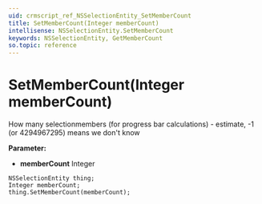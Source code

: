 ```yaml
---
uid: crmscript_ref_NSSelectionEntity_SetMemberCount
title: SetMemberCount(Integer memberCount)
intellisense: NSSelectionEntity.SetMemberCount
keywords: NSSelectionEntity, GetMemberCount
so.topic: reference
---
```


# SetMemberCount(Integer memberCount)

How many selectionmembers (for progress bar calculations) - estimate, -1 (or 4294967295) means we don't know

**Parameter:** 
 - **memberCount** Integer

```crmscript
NSSelectionEntity thing;
Integer memberCount;
thing.SetMemberCount(memberCount);
```

